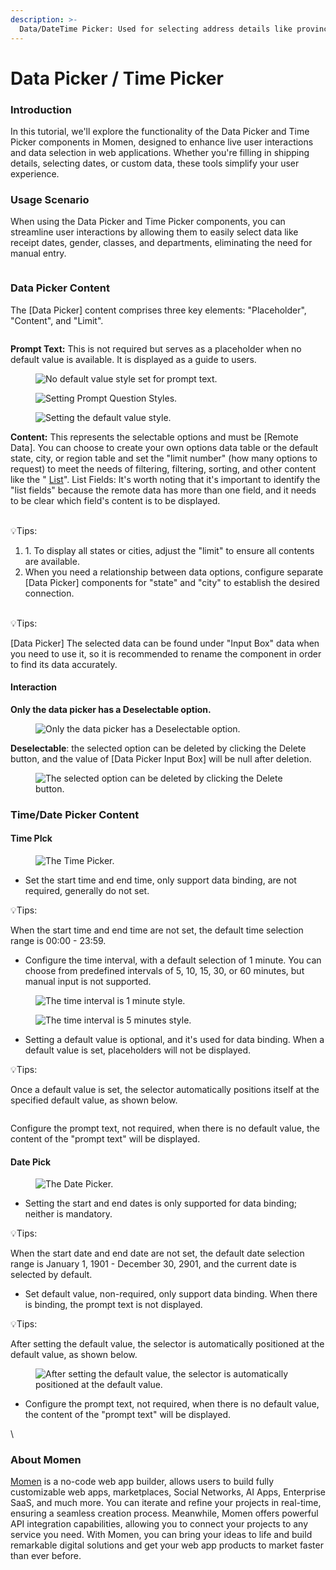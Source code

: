 ```yaml
---
description: >-
  Data/DateTime Picker: Used for selecting address details like province, city, and district, choosing delivery date/time, or specifying options such as gender, school, etc. It is designed for scenarios where user input is not expected, and selections are made through choices.
---
```


# Data Picker / Time Picker

### Introduction

In this tutorial, we'll explore the functionality of the Data Picker and Time Picker components in Momen, designed to enhance live user interactions and data selection in web applications. Whether you're filling in shipping details, selecting dates, or custom data, these tools simplify your user experience.

### Usage Scenario

When using the Data Picker and Time Picker components, you can streamline user interactions by allowing them to easily select data like receipt dates, gender, classes, and departments, eliminating the need for manual entry.

<figure><img src="../.gitbook/assets/1 (12).gif" alt=""><figcaption></figcaption></figure>

### Data Picker Content

The \[Data Picker] content comprises three key elements: "Placeholder", "Content", and "Limit".

<figure><img src="../.gitbook/assets/2 (13).PNG" alt=""><figcaption></figcaption></figure>

**Prompt Text:** This is not required but serves as a placeholder when no default value is available. It is displayed as a guide to users.&#x20;

<div>

<figure><img src="../.gitbook/assets/4 (7).PNG" alt="No default value style set for prompt text."><figcaption></figcaption></figure>

 

<figure><img src="../.gitbook/assets/5 (7).PNG" alt="Setting Prompt Question Styles."><figcaption></figcaption></figure>

 

<figure><img src="../.gitbook/assets/6 (4).PNG" alt="Setting the default value style."><figcaption></figcaption></figure>

</div>

**Content:** This represents the selectable options and must be \[Remote Data]. You can choose to create your own options data table or the default state, city, or region table and set the "limit number" (how many options to request) to meet the needs of filtering, filtering, sorting, and other content like the " [List](https://docs.momen.app/component/list)". List Fields: It's worth noting that it's important to identify the "list fields" because the remote data has more than one field, and it needs to be clear which field's content is to be displayed.

\
💡Tips:

1. 1\. To display all states or cities, adjust the "limit" to ensure all contents are available.
2. When you need a relationship between data options, configure separate \[Data Picker] components for "state" and "city" to establish the desired connection.

\
💡Tips:

\[Data Picker] The selected data can be found under "Input Box" data when you need to use it, so it is recommended to rename the component in order to find its data accurately.

#### Interaction

**Only the data picker has a Deselectable option.**

<figure><img src="../.gitbook/assets/11 (22).png" alt="Only the data picker has a Deselectable option."><figcaption></figcaption></figure>

**Deselectable**: the selected option can be deleted by clicking the Delete button, and the value of \[Data Picker Input Box] will be null after deletion.

<figure><img src="../.gitbook/assets/22 (3).png" alt="The selected option can be deleted by clicking the Delete button."><figcaption></figcaption></figure>

### Time/Date Picker Content

#### Time PIck

<figure><img src="../.gitbook/assets/33.png" alt="The Time Picker."><figcaption></figcaption></figure>

* Set the start time and end time, only support data binding, are not required, generally do not set.

💡Tips:

When the start time and end time are not set, the default time selection range is 00:00 - 23:59.

* Configure the time interval, with a default selection of 1 minute. You can choose from predefined intervals of 5, 10, 15, 30, or 60 minutes, but manual input is not supported.

<div>

<figure><img src="../.gitbook/assets/44 (1).png" alt="The time interval is 1 minute style."><figcaption></figcaption></figure>

 

<figure><img src="../.gitbook/assets/55 (1).png" alt="The time interval is 5 minutes style."><figcaption></figcaption></figure>

</div>

* Setting a default value is optional, and it's used for data binding. When a default value is set, placeholders will not be displayed.

💡Tips:

Once a default value is set, the selector automatically positions itself at the specified default value, as shown below.

<figure><img src="../.gitbook/assets/77 (2).png" alt=""><figcaption></figcaption></figure>

Configure the prompt text, not required, when there is no default value, the content of the "prompt text" will be displayed.

#### Date Pick

<figure><img src="../.gitbook/assets/88.png" alt="The Date Picker."><figcaption></figcaption></figure>

* Setting the start and end dates is only supported for data binding; neither is mandatory.

💡Tips:

When the start date and end date are not set, the default date selection range is January 1, 1901 - December 30, 2901, and the current date is selected by default.

* Set default value, non-required, only support data binding. When there is binding, the prompt text is not displayed.

💡Tips:

After setting the default value, the selector is automatically positioned at the default value, as shown below.

<figure><img src="../.gitbook/assets/99.png" alt="After setting the default value, the selector is automatically positioned at the default value."><figcaption></figcaption></figure>

* Configure the prompt text, not required, when there is no default value, the content of the "prompt text" will be displayed.

\


### About Momen

[Momen](https://momen.app/?channel=blog-about) is a no-code web app builder, allows users to build fully customizable web apps, marketplaces, Social Networks, AI Apps, Enterprise SaaS, and much more. You can iterate and refine your projects in real-time, ensuring a seamless creation process. Meanwhile, Momen offers powerful API integration capabilities, allowing you to connect your projects to any service you need. With Momen, you can bring your ideas to life and build remarkable digital solutions and get your web app products to market faster than ever before.
